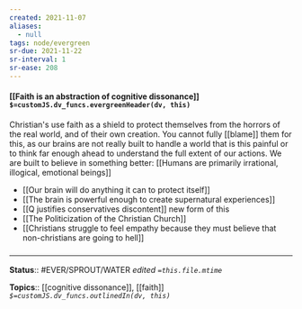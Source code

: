 ```yaml
---
created: 2021-11-07 
aliases:
  - null
tags: node/evergreen
sr-due: 2021-11-22
sr-interval: 1
sr-ease: 208
---
```


#### [[Faith is an abstraction of cognitive dissonance]] `$=customJS.dv_funcs.evergreenHeader(dv, this)`

Christian's use faith as a shield to protect themselves from the horrors of the real world, and of their own creation. You cannot fully [[blame]] them for this, as our brains are not really built to handle a world that is this painful or to think far enough ahead to understand the full extent of our actions. We are built to believe in something better: [[Humans are primarily irrational, illogical, emotional beings]]

- [[Our brain will do anything it can to protect itself]]
- [[The brain is powerful enough to create supernatural experiences]]
- [[Q justifies conservatives discontent]] new form of this
- [[The Politicization of the Christian Church]]
- [[Christians struggle to feel empathy because they must believe that non-christians are going to hell]]

### <hr class="footnote"/>

**Status**:: #EVER/SPROUT/WATER 
*edited `=this.file.mtime`*

**Topics**:: [[cognitive dissonance]], [[faith]]
*`$=customJS.dv_funcs.outlinedIn(dv, this)`*
